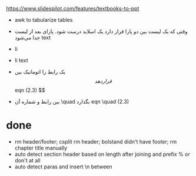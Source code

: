https://www.slidespilot.com/features/textbooks-to-ppt
- awk to tabularize tables
- وقتی که یک لیست بین دو پارا قرار دارد یک اسلاید درست شود. پارای بعد از لیست جدا می‌شود
text
- li
- li
text

- یک رابط را اتوماتیک بین $$ قرار دهد
$$ eqn (2.3) $$
- بین رابط و شماره آن \quad بگذارد
eqn \quad (2.3)

# done
- rm header/footer; csplit rm header; bolstand didn't have footer; rm chapter title manually
- auto detect section header based on length after joining and prefix % or don't at all
- auto detect paras and insert \n between
